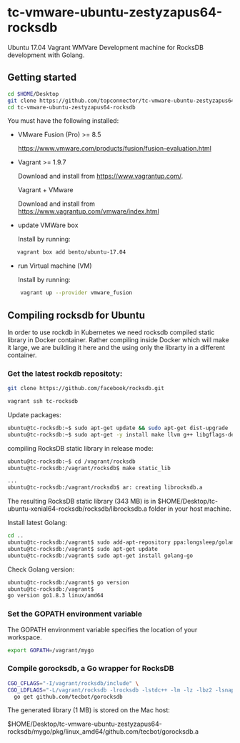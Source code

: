 # tc-vmware-ubuntu-zestyzapus64-rocksdb

Ubuntu 17.04 Vagrant WMVare Development machine for RocksDB development with Golang.

## Getting started

```bash
cd $HOME/Desktop
git clone https://github.com/topconnector/tc-vmware-ubuntu-zestyzapus64-rocksdb.git
cd tc-vmware-ubuntu-zestyzapus64-rocksdb
```

You must have the following installed:

* VMware Fusion (Pro) >= 8.5
  
  https://www.vmware.com/products/fusion/fusion-evaluation.html
    
* Vagrant >= 1.9.7

  Download and install from https://www.vagrantup.com/.

  Vagrant + VMware
  
  Download and install from https://www.vagrantup.com/vmware/index.html
     
* update VMWare box

  Install by running: 
    
```bash
   vagrant box add bento/ubuntu-17.04
```
    
* run Virtual machine (VM)

  Install by running: 
  
```bash
    vagrant up --provider vmware_fusion
```

## Compiling rocksdb for Ubuntu

In order to use rockdb in Kubernetes we need rocksdb compiled static library in Docker container. Rather compiling
inside Docker which will make it large, we are building it here and the using only the librarty in a different container.

### Get the latest rockdb repositoty:

```bash
git clone https://github.com/facebook/rocksdb.git
```

```bash
vagrant ssh tc-rocksdb
```

Update packages:

```bash
ubuntu@tc-rocksdb:~$ sudo apt-get update && sudo apt-get dist-upgrade
ubuntu@tc-rocksdb:~$ sudo apt-get -y install make llvm g++ libgflags-dev libsnappy-dev  zlib1g-dev libbz2-dev liblz4-dev libzstd-dev
```

compiling RocksDB static library in release mode:

```bash
ubuntu@tc-rocksdb:~$ cd /vagrant/rocksdb
ubuntu@tc-rocksdb:/vagrant/rocksdb$ make static_lib 

...
ubuntu@tc-rocksdb:/vagrant/rocksdb$ ar: creating librocksdb.a
```

The resulting RocksDB static library (343 MB) is in 
$HOME/Desktop/tc-ubuntu-xenial64-rocksdb/rocksdb/librocksdb.a 
folder in your host machine.

Install latest Golang:

```bash
cd ..
ubuntu@tc-rocksdb:/vagrant$ sudo add-apt-repository ppa:longsleep/golang-backports
ubuntu@tc-rocksdb:/vagrant$ sudo apt-get update
ubuntu@tc-rocksdb:/vagrant$ sudo apt-get install golang-go
```

Check Golang version:

```bash
ubuntu@tc-rocksdb:/vagrant$ go version
ubuntu@tc-rocksdb:/vagrant$ 
go version go1.8.3 linux/amd64
```

### Set the GOPATH environment variable

The GOPATH environment variable specifies the location of your workspace. 

```bash
export GOPATH=/vagrant/mygo
```

### Compile gorocksdb, a Go wrapper for RocksDB

```bash
CGO_CFLAGS="-I/vagrant/rocksdb/include" \
CGO_LDFLAGS="-L/vagrant/rocksdb -lrocksdb -lstdc++ -lm -lz -lbz2 -lsnappy -llz4 -lzstd" \
  go get github.com/tecbot/gorocksdb
```
The generated library (1 MB) is stored on the Mac host:

$HOME/Desktop/tc-vmware-ubuntu-zestyzapus64-rocksdb/mygo/pkg/linux_amd64/github.com/tecbot/gorocksdb.a


